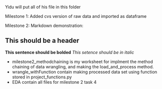 Yidu will put all of his file in this folder

Milestone 1: Added cvs version of raw data and imported as dataframe

Milestone 2: Markdown demonstration:
## This should be a header
**This sentence should be bolded**
*This setence should be in italic*  

- milestone2_methodchaining is my worksheet for implment the method chaining of data wrangling, and making the load_and_process method.   
- wrangle_withFunction contain making processed data set using function stored in project_functions.py  
- EDA contain all files for milestone 2 task 4
